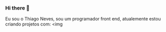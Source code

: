 ### Hi there 👋
Eu sou o Thiago Neves, sou um  programador front end, atualemente estou  criando
projetos com:
<img 
